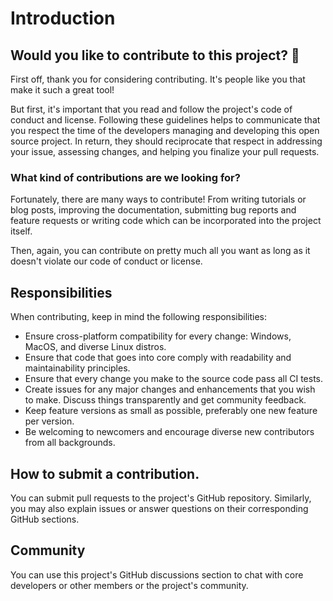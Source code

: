 # Introduction

## Would you like to contribute to this project? 👀

First off, thank you for considering contributing. It's people like you that make it such a great tool!

But first, it's important that you read and follow the project's code of conduct and license. Following these guidelines helps to communicate that you respect the time of the developers managing and developing this open source project. In return, they should reciprocate that respect in addressing your issue, assessing changes, and helping you finalize your pull requests.

### What kind of contributions are we looking for?

Fortunately, there are many ways to contribute! From writing tutorials or blog posts, improving the documentation, submitting bug reports and feature requests or writing code which can be incorporated into the project itself.

Then, again, you can contribute on pretty much all you want as long as it doesn't violate our code of conduct or license.

## Responsibilities

When contributing, keep in mind the following responsibilities:

* Ensure cross-platform compatibility for every change: Windows, MacOS, and diverse Linux distros.
* Ensure that code that goes into core comply with readability and maintainability principles.
* Ensure that every change you make to the source code pass all CI tests.
* Create issues for any major changes and enhancements that you wish to make. Discuss things transparently and get community feedback.
* Keep feature versions as small as possible, preferably one new feature per version.
* Be welcoming to newcomers and encourage diverse new contributors from all backgrounds.

## How to submit a contribution.

You can submit pull requests to the project's GitHub repository. Similarly, you may also explain issues or answer questions on their corresponding GitHub sections. 

## Community

You can use this project's GitHub discussions section to chat with core developers or other members or the project's community.
